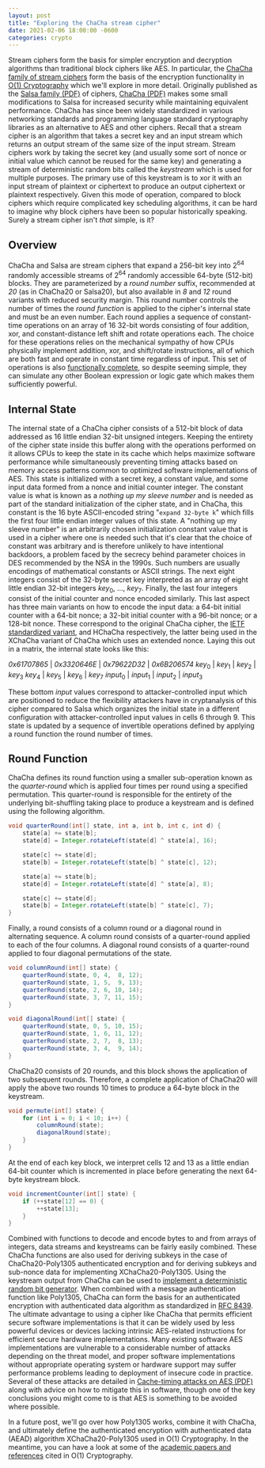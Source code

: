 ```yaml
---
layout: post
title: "Exploring the ChaCha stream cipher"
date: 2021-02-06 18:00:00 -0600
categories: crypto
---
```

Stream ciphers form the basis for simpler encryption and decryption algorithms than traditional block ciphers like AES.
In particular, the [ChaCha family of stream ciphers][chacha] form the basis of the encryption functionality in [O(1) Cryptography][o1c] which we'll explore in more detail.
Originally published as the [Salsa family (PDF)][salsapdf] of ciphers, [ChaCha (PDF)][chachapdf] makes some small modifications to Salsa for increased security while maintaining equivalent performance.
ChaCha has since been widely standardized in various networking standards and programming language standard cryptography libraries as an alternative to AES and other ciphers.
Recall that a stream cipher is an algorithm that takes a secret key and an input stream which returns an output stream of the same size of the input stream.
Stream ciphers work by taking the secret key (and usually some sort of nonce or initial value which cannot be reused for the same key) and generating a stream of deterministic random bits called the _keystream_ which is used for multiple purposes.
The primary use of this keystream is to xor it with an input stream of plaintext or ciphertext to produce an output ciphertext or plaintext respectively.
Given this mode of operation, compared to block ciphers which require complicated key scheduling algorithms, it can be hard to imagine why block ciphers have been so popular historically speaking.
Surely a stream cipher isn't _that_ simple, is it?

<!-- more -->

## Overview

ChaCha and Salsa are stream ciphers that expand a 256-bit key into 2<sup>64</sup> randomly accessible streams of 2<sup>64</sup> randomly accessible 64-byte (512-bit) blocks.
They are parameterized by a _round number_ suffix, recommended at _20_ (as in ChaCha20 or Salsa20), but also available in _8_ and _12_ round variants with reduced security margin.
This round number controls the number of times the _round function_ is applied to the cipher's internal state and must be an even number.
Each round applies a sequence of constant-time operations on an array of 16 32-bit words consisting of four addition, xor, and constant-distance left shift and rotate operations each.
The choice for these operations relies on the mechanical sympathy of how CPUs physically implement addition, xor, and shift/rotate instructions, all of which are both fast and operate in constant time regardless of input.
This set of operations is also [functionally complete][fncmp], so despite seeming simple, they can simulate any other Boolean expression or logic gate which makes them sufficiently powerful.

## Internal State

The internal state of a ChaCha cipher consists of a 512-bit block of data addressed as 16 little endian 32-bit unsigned integers.
Keeping the entirety of the cipher state inside this buffer along with the operations performed on it allows CPUs to keep the state in its cache which helps maximize software performance while simultaneously preventing timing attacks based on memory access patterns common to optimized software implementations of AES.
This state is initialized with a secret key, a constant value, and some input data formed from a nonce and initial counter integer.
The constant value is what is known as a _nothing up my sleeve number_ and is needed as part of the standard initialization of the cipher state, and in ChaCha, this constant is the 16 byte ASCII-encoded string "`expand 32-byte k`" which fills the first four little endian integer values of this state.
A "nothing up my sleeve number" is an arbitrarily chosen initialization constant value that is used in a cipher where one is needed such that it's clear that the choice of constant was arbitrary and is therefore unlikely to have intentional backdoors, a problem faced by the secrecy behind parameter choices in DES recommended by the NSA in the 1990s.
Such numbers are usually encodings of mathematical constants or ASCII strings.
The next eight integers consist of the 32-byte secret key interpreted as an array of eight little endian 32-bit integers _key_<sub>0</sub>, ..., _key_<sub>7</sub>.
Finally, the last four integers consist of the initial counter and nonce encoded similarly.
This last aspect has three main variants on how to encode the input data: a 64-bit initial counter with a 64-bit nonce; a 32-bit initial counter with a 96-bit nonce; or a 128-bit nonce.
These correspond to the original ChaCha cipher, the [IETF standardized variant][ietf], and HChaCha respectively, the latter being used in the XChaCha variant of ChaCha which uses an extended nonce.
Laying this out in a matrix, the internal state looks like this:

_0x61707865_ | _0x3320646E_ | _0x79622D32_ | _0x6B206574_
_key_<sub>0</sub> | _key_<sub>1</sub> | _key_<sub>2</sub> | _key_<sub>3</sub>
_key_<sub>4</sub> | _key_<sub>5</sub> | _key_<sub>6</sub> | _key_<sub>7</sub>
_input_<sub>0</sub> | _input_<sub>1</sub> | _input_<sub>2</sub> | _input_<sub>3</sub>

These bottom _input_ values correspond to attacker-controlled input which are positioned to reduce the flexibility attackers have in cryptanalysis of this cipher compared to Salsa which organizes the initial state in a different configuration with attacker-controlled input values in cells 6 through 9.
This state is updated by a sequence of invertible operations defined by applying a round function the round number of times.

## Round Function

ChaCha defines its round function using a smaller sub-operation known as the _quarter-round_ which is applied four times per round using a specified permutation.
This quarter-round is responsible for the entirety of the underlying bit-shuffling taking place to produce a keystream and is defined using the following algorithm.

```java
void quarterRound(int[] state, int a, int b, int c, int d) {
    state[a] += state[b];
    state[d] = Integer.rotateLeft(state[d] ^ state[a], 16);

    state[c] += state[d];
    state[b] = Integer.rotateLeft(state[b] ^ state[c], 12);

    state[a] += state[b];
    state[d] = Integer.rotateLeft(state[d] ^ state[a], 8);

    state[c] += state[d];
    state[b] = Integer.rotateLeft(state[b] ^ state[c], 7);
}
```

Finally, a round consists of a column round or a diagonal round in alternating sequence.
A column round consists of a quarter-round applied to each of the four columns.
A diagonal round consists of a quarter-round applied to four diagonal permutations of the state.

```java
void columnRound(int[] state) {
    quarterRound(state, 0, 4,  8, 12);
    quarterRound(state, 1, 5,  9, 13);
    quarterRound(state, 2, 6, 10, 14);
    quarterRound(state, 3, 7, 11, 15);
}

void diagonalRound(int[] state) {
    quarterRound(state, 0, 5, 10, 15);
    quarterRound(state, 1, 6, 11, 12);
    quarterRound(state, 2, 7,  8, 13);
    quarterRound(state, 3, 4,  9, 14);
}
```

ChaCha20 consists of 20 rounds, and this block shows the application of two subsequent rounds.
Therefore, a complete application of ChaCha20 will apply the above two rounds 10 times to produce a 64-byte block in the keystream.

```java
void permute(int[] state) {
    for (int i = 0; i < 10; i++) {
        columnRound(state);
        diagonalRound(state);
    }
}
```

At the end of each key block, we interpret cells 12 and 13 as a little endian 64-bit counter which is incremented in place before generating the next 64-byte keystream block.

```java
void incrementCounter(int[] state) {
    if (++state[12] == 0) {
        ++state[13];
    }
}
```

Combined with functions to decode and encode bytes to and from arrays of integers, data streams and keystreams can be fairly easily combined.
These ChaCha functions are also used for deriving subkeys in the case of ChaCha20-Poly1305 authenticated encryption and for deriving subkeys and sub-nonce data for implementing XChaCha20-Poly1305.
Using the keystream output from ChaCha can be used to [implement a deterministic random bit generator][drbg].
When combined with a message authentication function like Poly1305, ChaCha can form the basis for an authenticated encryption with authenticated data algorithm as standardized in [RFC 8439][ietf].
The ultimate advantage to using a cipher like ChaCha that permits efficient secure software implementations is that it can be widely used by less powerful devices or devices lacking intrinsic AES-related instructions for efficient secure hardware implementations.
Many existing software AES implementations are vulnerable to a considerable number of attacks depending on the threat model, and proper software implementations without appropriate operating system or hardware support may suffer performance problems leading to deployment of insecure code in practice.
Several of these attacks are detailed in [Cache-timing attacks on AES (PDF)][aes] along with advice on how to mitigate this in software, though one of the key conclusions you might come to is that AES is something to be avoided where possible.

In a future post, we'll go over how Poly1305 works, combine it with ChaCha, and ultimately define the authenticated encryption with authenticated data (AEAD) algorithm XChaCha20-Poly1305 used in O(1) Cryptography.
In the meantime, you can have a look at some of the [academic papers and references][refs] cited in O(1) Cryptography.

[chacha]: https://cr.yp.to/chacha.html
[o1cpost]: /2021/01/28/o1c.html
[salsapdf]: https://cr.yp.to/snuffle/salsafamily-20071225.pdf
[chachapdf]: https://cr.yp.to/chacha/chacha-20080128.pdf
[ietf]: https://tools.ietf.org/html/rfc8439
[fncmp]: https://en.wikipedia.org/wiki/Functional_completeness
[drbg]: /2021/01/30/drbg.html
[aes]: https://cr.yp.to/antiforgery/cachetiming-20050414.pdf
[refs]: https://github.com/o1c-dev/o1c/wiki/References
[o1c]: https://github.com/o1c-dev/o1c
